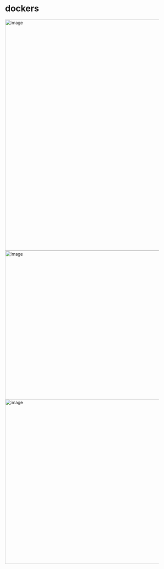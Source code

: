 # dockers
<img width="1310" height="757" alt="image" src="https://github.com/user-attachments/assets/ea38cc6e-ed20-45c9-b26d-6b8587289512" />

<img width="1057" height="486" alt="image" src="https://github.com/user-attachments/assets/02452a1a-4d7c-460b-b81e-9ac7c9f012f1" />

<img width="959" height="539" alt="image" src="https://github.com/user-attachments/assets/b9082e04-ceef-4c2a-b63e-565b2179e484" />
